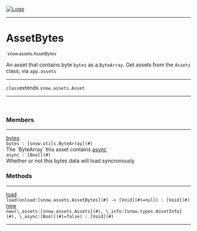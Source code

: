
[![Logo](../../../images/logo.png)](../../../api/index.html)

---



<h1>AssetBytes</h1>
<small>`snow.assets.AssetBytes`</small>

An asset that contains byte `bytes` as a `ByteArray`. Get assets from the `Assets` class, via `app.assets`

---

`class`extends <code><span>snow.assets.Asset</span></code>

---

&nbsp;
&nbsp;



<h3>Members</h3> <hr/><span class="member apipage">
                <a name="bytes"><a class="lift" href="#bytes">bytes</a></a><div class="clear"></div><code class="signature apipage">bytes : [snow.utils.ByteArray](#)</code><br/></span>
            <span class="small_desc_flat">The `ByteArray` this asset contains</span><span class="member apipage">
                <a name="async"><a class="lift" href="#async">async</a></a><div class="clear"></div><code class="signature apipage">async : [Bool](#)</code><br/></span>
            <span class="small_desc_flat">Whether or not this bytes data will load syncronously</span>





<h3>Methods</h3> <hr/><span class="method apipage">
            <a name="load"><a class="lift" href="#load">load</a></a> <div class="clear"></div><code class="signature apipage">load(onload:[snow.assets.AssetBytes](#)&nbsp;-&gt; [Void](#)<span>=null</span>) : [Void](#)</code><br/><span class="small_desc_flat"></span>
        </span>
    <span class="method apipage">
            <a name="new"><a class="lift" href="#new">new</a></a> <div class="clear"></div><code class="signature apipage">new(\_assets:[snow.assets.Assets](#)<span></span>, \_info:[snow.types.AssetInfo](#)<span></span>, \_async:[Bool](#)<span>=false</span>) : [Void](#)</code><br/><span class="small_desc_flat"></span>
        </span>
    





---

&nbsp;
&nbsp;
&nbsp;
&nbsp;